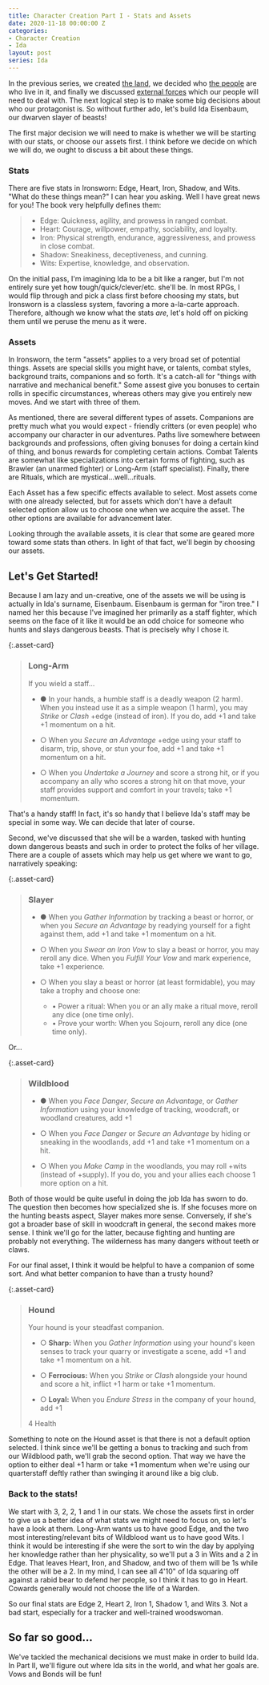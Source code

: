 ```yaml
---
title: Character Creation Part I - Stats and Assets
date: 2020-11-18 00:00:00 Z
categories:
- Character Creation
- Ida
layout: post
series: Ida
---
```


In the previous series, we created [the land](worldbuilding-part-i-the-land.html), we decided who [the people](worldbuilding-part-ii-the-people.html) are who live in it, and finally we discussed [external forces](worldbuilding-part-iii-external-forces.html) which our people will need to deal with. The next logical step is to make some big decisions about who our protagonist is.  So without further ado, let's build Ida Eisenbaum, our dwarven slayer of beasts!

The first major decision we will need to make is whether we will be starting with our stats, or choose our assets first. I think before we decide on which we will do, we ought to discuss a bit about these things.

### Stats
There are five stats in Ironsworn: Edge, Heart, Iron, Shadow, and Wits. "What do these things mean?" I can hear you asking. Well I have great news for you! The book very helpfully defines them:

> * Edge: Quickness, agility, and prowess in ranged combat.
> * Heart: Courage, willpower, empathy, sociability, and loyalty.
> * Iron: Physical strength, endurance, aggressiveness, and prowess in close combat.
> * Shadow: Sneakiness, deceptiveness, and cunning.
> * Wits: Expertise, knowledge, and observation.

On the initial pass, I'm imagining Ida to be a bit like a ranger, but I'm not entirely sure yet how tough/quick/clever/etc. she'll be.
In most RPGs, I would flip through and pick a class first before choosing my stats, but Ironsworn is a classless system, favoring a more a-la-carte approach.
Therefore, although we know what the stats *are*, let's hold off on picking them until we peruse the menu as it were.

### Assets
In Ironsworn, the term "assets" applies to a very broad set of potential things.
Assets are special skills you might have, or talents, combat styles, background traits, companions and so forth.
It's a catch-all for "things with narrative and mechanical benefit."
Some assest give you bonuses to certain rolls in specific circumstances, whereas others may give you entirely new moves.
And we start with three of them.

As mentioned, there are several different types of assets.
Companions are pretty much what you would expect - friendly critters (or even people) who accompany our character in our adventures.
Paths live somewhere between backgrounds and professions, often giving bonuses for doing a certain kind of thing, and bonus rewards for completing certain actions.
Combat Talents are somewhat like specializations into certain forms of fighting, such as Brawler (an unarmed fighter) or Long-Arm (staff specialist).
Finally, there are Rituals, which are mystical...well...rituals.

Each Asset has a few specific effects available to select.
Most assets come with one already selected, but for assets which don't have a default selected option allow us to choose one when we acquire the asset.
The other options are available for advancement later.

Looking through the available assets, it is clear that some are geared more toward some stats than others. In light of that fact, we'll begin by choosing our assets.

## Let's Get Started!
Because I am lazy and un-creative, one of the assets we will be using is actually in Ida's surname, Eisenbaum.
Eisenbaum is german for "iron tree."
I named her this because I've imagined her primarily as a staff fighter, which seems on the face of it like it would be an odd choice for someone who hunts and slays dangerous beasts.
That is precisely why I chose it.

{:.asset-card}
> ### Long-Arm
> If you wield a staff...
> * ● In your hands, a humble staff is a deadly weapon (2 harm). When you instead use it as a simple weapon (1 harm), you may *Strike* or *Clash* +edge (instead of iron). If you do, add +1 and take +1 momentum on a hit.
> 
> * ○ When you *Secure an Advantage* +edge using your staff to disarm, trip, shove, or stun your foe, add +1 and take +1 momentum on a hit.
> 
> * ○ When you *Undertake a Journey* and score a strong hit, or if you accompany an ally who scores a strong hit on that move, your staff provides support and comfort in your travels; take +1 momentum.

That's a handy staff! In fact, it's so handy that I believe Ida's staff may be special in some way. We can decide that later of course.

Second, we've discussed that she will be a warden, tasked with hunting down dangerous beasts and such in order to protect the folks of her village.
There are a couple of assets which may help us get where we want to go, narratively speaking:

{:.asset-card}
> ### Slayer
> * ● When you *Gather Information* by tracking a beast or horror, or when you *Secure an Advantage* by readying yourself for a fight against them, add +1 and take +1 momentum on a hit.
> 
> * ○ When you *Swear an Iron Vow* to slay a beast or horror, you may reroll any dice. When you *Fulfill Your Vow* and mark experience, take +1 experience.
> 
> * ○ When you slay a beast or horror (at least formidable), you may take a trophy and choose one: 
>   * • Power a ritual: When you or an ally make a ritual move, reroll any dice (one time only).
>   * • Prove your worth: When you Sojourn, reroll any dice (one time only).

Or...

{:.asset-card}
> ### Wildblood
> * ● When you *Face Danger*, *Secure an Advantage*, or *Gather Information* using your knowledge of tracking, woodcraft, or woodland creatures, add +1
> 
> * ○ When you *Face Danger* or *Secure an Advantage* by hiding or sneaking in the woodlands, add +1 and take +1 momentum on a hit.
> 
> * ○ When you *Make Camp* in the woodlands, you may roll +wits (instead of +supply). If you do, you and your allies each choose 1 more option on a hit.

Both of those would be quite useful in doing the job Ida has sworn to do.
The question then becomes how specialized she is.
If she focuses more on the hunting beasts aspect, Slayer makes more sense.
Conversely, if she's got a broader base of skill in woodcraft in general, the second makes more sense.
I think we'll go for the latter, because fighting and hunting are probably not everything.
The wilderness has many dangers without teeth or claws.

For our final asset, I think it would be helpful to have a companion of some sort. And what better companion to have than a trusty hound?

{:.asset-card}
> ### Hound
> Your hound is your steadfast companion.
> * ○ **Sharp:** When you *Gather Information* using your hound's keen senses to track your quarry or investigate a scene, add +1 and take +1 momentum on a hit.
> 
> * ○ **Ferrocious:** When you *Strike* or *Clash* alongside your hound and score a hit, inflict +1 harm or take +1 momentum.
> 
> * ○ **Loyal:** When you *Endure Stress* in the company of your hound, add +1
> 
> 4 Health

Something to note on the Hound asset is that there is not a default option selected.
I think since we'll be getting a bonus to tracking and such from our Wildblood path, we'll grab the second option.
That way we have the option to either deal +1 harm or take +1 momentum when we're using our quarterstaff deftly rather than swinging it around like a big club.

### Back to the stats!

We start with 3, 2, 2, 1 and 1 in our stats.
We chose the assets first in order to give us a better idea of what stats we might need to focus on, so let's have a look at them.
Long-Arm wants us to have good Edge, and the two most interesting/relevant bits of Wildblood want us to have good Wits.
I think it would be interesting if she were the sort to win the day by applying her knowledge rather than her physicality, so we'll put a 3 in Wits and a 2 in Edge.
That leaves Heart, Iron, and Shadow, and two of them will be 1s while the other will be a 2.
In my mind, I can see all 4'10" of Ida squaring off against a rabid bear to defend her people, so I think it has to go in Heart.
Cowards generally would not choose the life of a Warden.

So our final stats are Edge 2, Heart 2, Iron 1, Shadow 1, and Wits 3. Not a bad start, especially for a tracker and well-trained woodswoman.

## So far so good...

We've tackled the mechanical decisions we must make in order to build Ida. In Part II, we'll figure out where Ida sits in the world, and what her goals are.  Vows and Bonds will be fun!